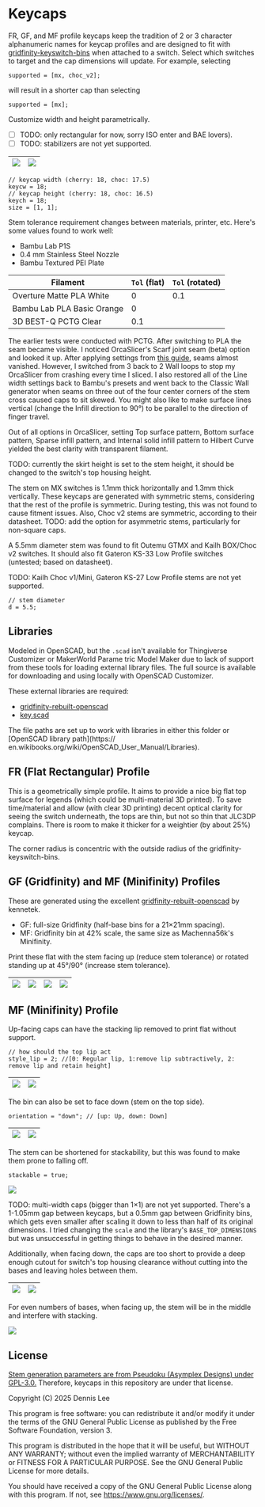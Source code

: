 # Keycaps

FR, GF, and MF profile keycaps keep the tradition of 2 or 3 character alphanumeric names for keycap profiles and are designed to fit with [gridfinity-keyswitch-bins](https://github.com/dennisleexyz/gridfinity-keyboard-parts) when attached to a switch. Select which switches to target and the cap dimensions will update. For example, selecting

```openscad
supported = [mx, choc_v2];
```

will result in a shorter cap than selecting

```openscad
supported = [mx];
```

Customize width and height parametrically.
- [ ] TODO: only rectangular for now, sorry ISO enter and BAE lovers).
- [ ] TODO: stabilizers are not yet supported.

| ![](docs/images/fr-2u.png) | ![](docs/images/fr-2u-flip.png) |
|----------------------------|---------------------------------|

```openscad
// keycap width (cherry: 18, choc: 17.5)
keycw = 18;
// keycap height (cherry: 18, choc: 16.5)
keych = 18;
size = [1, 1];
```

Stem tolerance requirement changes between materials, printer, etc. Here's some values found to work well:

- Bambu Lab P1S
- 0.4 mm Stainless Steel Nozzle
- Bambu Textured PEI Plate

| Filament                   | `Tol` (flat) | `Tol` (rotated) |
|----------------------------|--------------|-----------------|
| Overture Matte PLA White   | 0            | 0.1             |
| Bambu Lab PLA Basic Orange | 0            |                 |
| 3D BEST-Q PCTG Clear       | 0.1          |                 |
 
The earlier tests were conducted with PCTG. After switching to PLA the seam became visible. I noticed OrcaSlicer's Scarf joint seam (beta) option and looked it up. After applying settings from [this guide](https://www.printables.com/model/783313-better-seams-an-orca-slicer-guide-to-using-scarf-s), seams almost vanished. However, I switched from 3 back to 2 Wall loops to stop my OrcaSlicer from crashing every time I sliced. I also restored all of the Line width settings back to Bambu's presets and went back to the Classic Wall generator when seams on three out of the four center corners of the stem cross caused caps to sit skewed. You might also like to make surface lines vertical (change the Infill direction to 90°) to be parallel to the direction of finger travel.

Out of all options in OrcaSlicer, setting Top surface pattern, Bottom surface pattern, Sparse infill pattern, and Internal solid infill pattern to Hilbert Curve yielded the best clarity with transparent filament.

TODO: currently the skirt height is set to the stem height, it should be changed to the switch's top housing height.

The stem on MX switches is 1.1mm thick horizontally and 1.3mm thick vertically. These keycaps are generated with symmetric stems, considering that the rest of the profile is symmetric. During testing, this was not found to cause fitment issues. Also, Choc v2 stems are symmetric, according to their datasheet. TODO: add the option for asymmetric stems, particularly for non-square caps.

A 5.5mm diameter stem was found to fit Outemu GTMX and Kailh BOX/Choc v2 switches. It should also fit Gateron KS-33 Low Profile switches (untested; based on datasheet).

TODO: Kailh Choc v1/Mini, Gateron KS-27 Low Profile stems are not yet supported.

```openscad
// stem diameter
d = 5.5;
```

## Libraries

Modeled in OpenSCAD, but the `.scad` isn't available for Thingiverse Customizer or MakerWorld Parame
tric Model Maker due to lack of support from these tools for loading external library files. The full source is available for downloading and using locally with OpenSCAD Customizer.

These external libraries are required:

- [gridfinity-rebuilt-openscad](https://github.com/kennetek/gridfinity-rebuilt-openscad/)
- [key.scad](https://github.com/dennisleexyz/key.scad)

The file paths are set up to work with libraries in either this folder or [OpenSCAD library path](https://
en.wikibooks.org/wiki/OpenSCAD_User_Manual/Libraries).

## FR (Flat Rectangular) Profile

This is a geometrically simple profile. It aims to provide a nice big flat top surface for legends (which could be multi-material 3D printed). To save time/material and allow (with clear 3D printing) decent optical clarity for seeing the switch underneath, the tops are thin, but not so thin that JLC3DP complains. There is room to make it thicker for a weightier (by about 25%) keycap.

The corner radius is concentric with the outside radius of the gridfinity-keyswitch-bins.

## GF (Gridfinity) and MF (Minifinity) Profiles
 
These are generated using the excellent [gridfinity-rebuilt-openscad](https://github.com/kennetek/gridfinity-rebuilt-openscad/) by kennetek.

- GF: full-size Gridfinity (half-base bins for a 21×21mm spacing).
- MF: Gridfinity bin at 42% scale, the same size as Machenna56k's Minifinity.

Print these flat with the stem facing up (reduce stem tolerance) or rotated standing up at 45°/90° (increase stem tolerance).

| ![](docs/images/gf-45.png) | ![](docs/images/gf-90.png) | ![](docs/images/mf-45.png) | ![](docs/images/mf-90.png) |
|----------------------------|----------------------------|----------------------------|----------------------------|

## MF (Minifinity) Profile

Up-facing caps can have the stacking lip removed to print flat without support.

```openscad
// how should the top lip act
style_lip = 2; //[0: Regular lip, 1:remove lip subtractively, 2: remove lip and retain height]
```

| ![](docs/images/mf-nolip.png) | ![](docs/images/mf-nolip-180.png) |
|-------------------------------|-----------------------------------|


The bin can also be set to face down (stem on the top side).

```openscad
orientation = "down"; // [up: Up, down: Down]
```

| ![](docs/images/mf-down.png) | ![](docs/images/mf-down-bad.png) |
|------------------------------|----------------------------------|

The stem can be shortened for stackability, but this was found to make them prone to falling off.

```openscad
stackable = true;
```

![](docs/images/mf-down-stackable-180.png)

TODO: multi-width caps (bigger than 1×1) are not yet supported. There's a 1-1.05mm gap between keycaps, but a 0.5mm gap between Gridfinity bins, which gets even smaller after scaling it down to less than half of its original dimensions. I tried changing the `scale` and the library's `BASE_TOP_DIMENSIONS` but was unsuccessful in getting things to behave in the desired manner.

Additionally, when facing down, the caps are too short to provide a deep enough cutout for switch's top housing clearance without cutting into the bases and leaving holes between them.

| ![](docs/images/mf-3x1-down.png) | ![](docs/images/mf-3x1-down-180.png) |
|----------------------------------|--------------------------------------|

For even numbers of bases, when facing up, the stem will be in the middle and interfere with stacking.

![](docs/images/mf-2x1-180.png)

## License

[Stem generation parameters are from Pseudoku (Asymplex Designs) under GPL-3.0.](https://github.com/pseudoku/PseudoMakeMeKeyCapProfiles) Therefore, keycaps in this repository are under that license.

Copyright (C) 2025 Dennis Lee

This program is free software: you can redistribute it and/or modify it under the terms of the GNU General Public License as published by the Free Software Foundation, version 3.

This program is distributed in the hope that it will be useful, but WITHOUT ANY WARRANTY; without even the implied warranty of MERCHANTABILITY or FITNESS FOR A PARTICULAR PURPOSE. See the GNU General Public License for more details.

You should have received a copy of the GNU General Public License along with this program. If not, see <https://www.gnu.org/licenses/>. 
